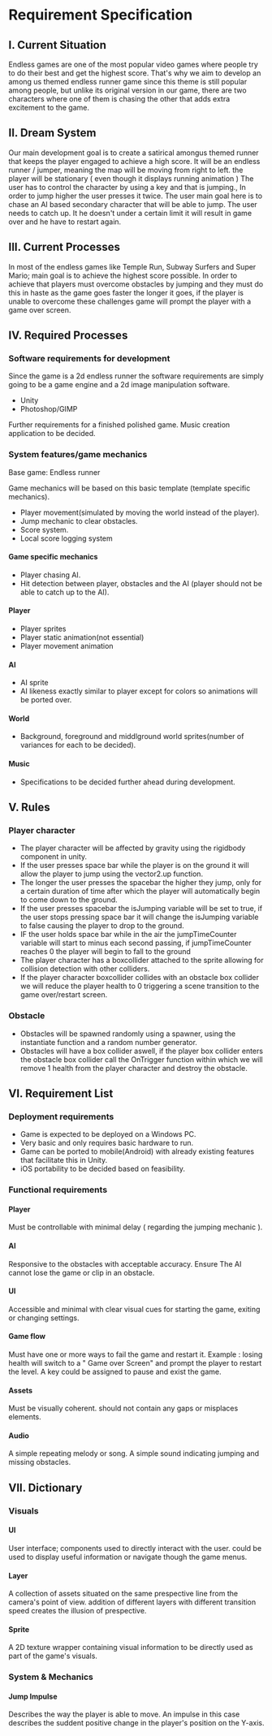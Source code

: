 # Requirement Specification

## I. Current Situation

Endless games are one of the most popular video games where people try to do their best and get the highest score. That's why we aim to develop an among us themed endless runner game since this theme is still popular among people, but unlike its original version in our game, there are two characters where one of them is chasing the other that adds extra excitement to the game.

## II. Dream System

Our main development goal is to create a satirical amongus themed runner that keeps the player engaged to achieve a high score. It will be an endless runner / jumper, meaning the map will be moving from right to left. the player will be stationary ( even though it displays running animation ) The user has to control the character by using a key and that is jumping., In order to jump higher the user presses it twice. The user main goal here is to chase an AI based secondary character that will be able to jump. The user needs to catch up. It he doesn't under a certain limit it will result in game over and he have to restart again.

## III. Current Processes

In most of the endless games like Temple Run, Subway Surfers and Super Mario; main goal is to achieve the highest score possible. In order to achieve that players must overcome obstacles by jumping and they must do this in haste as the game goes faster the longer it goes, if the player is unable to overcome these challenges game will prompt the player with a game over screen.

## IV. Required Processes

### Software requirements for development

Since the game is a 2d endless runner the software requirements are simply going to be a game engine and a 2d image manipulation software.

- Unity
- Photoshop/GIMP

Further requirements for a finished polished game.
Music creation application to be decided.

### System features/game mechanics

Base game: Endless runner

Game mechanics will be based on this basic template (template specific mechanics).

- Player movement(simulated by moving the world instead of the player).
- Jump mechanic to clear obstacles.
- Score system.
- Local score logging system

#### Game specific mechanics

- Player chasing AI.
- Hit detection between player, obstacles and the AI (player should not be able to catch up to the AI).

#### Player

- Player sprites
- Player static animation(not essential)
- Player movement animation

#### AI

- AI sprite
- AI likeness exactly similar to player except for colors so animations will be ported over.

#### World

- Background, foreground and middlground world sprites(number of variances for each to be decided).

#### Music

- Specifications to be decided further ahead during development.

## V. Rules

### Player character

- The player character will be affected by gravity using the rigidbody component in unity.
- If the user presses space bar while the player is on the ground it will allow the player to jump using the vector2.up function.
- The longer the user presses the spacebar the higher they jump, only for a certain duration of time after which the player will automatically begin to come down to the ground.
- If the user presses spacebar the isJumping variable will be set to true, if the user stops pressing space bar it will change the isJumping variable to false causing the player to drop to the ground.
- IF the user holds space bar while in the air the jumpTimeCounter variable will start to minus each second passing, if jumpTimeCounter reaches 0 the player will begin to fall to the ground
- The player character has a boxcollider attached to the sprite allowing for collision detection with other colliders.
- If the player character boxcollider collides with an obstacle box collider we will reduce the player health to 0 triggering a scene transition to the game over/restart screen.

### Obstacle

- Obstacles will be spawned randomly using a spawner, using the instantiate function and a random number generator.
- Obstacles will have a box collider aswell, if the player box collider enters the obstacle box collider call the OnTrigger function within which we will remove 1 health from the player character and destroy the obstacle.

## VI. Requirement List

### Deployment requirements

- Game is expected to be deployed on a Windows PC.
- Very basic and only requires basic hardware to run.
- Game can be ported to mobile(Android) with already existing features that facilitate this in Unity.
- iOS portability to be decided based on feasibility.

### Functional requirements

#### Player

Must be controllable with minimal delay ( regarding the jumping mechanic ).

#### AI

Responsive to the obstacles with acceptable accuracy. Ensure The AI cannot lose the game or clip in an obstacle.

#### UI

Accessible and minimal with clear visual cues for starting the game, exiting or changing settings.

#### Game flow

Must have one or more ways to fail the game and restart it. Example : losing health will switch to a " Game over Screen" and prompt the player to restart the level. A key could be assigned to pause and exist the game.

#### Assets

Must be visually coherent. should not contain any gaps or misplaces elements.

#### Audio

A simple repeating melody or song. A simple sound indicating jumping and missing obstacles.

## VII. Dictionary

### Visuals

#### UI

User interface; components used to directly interact with the user. could be used to display useful information or navigate though the game menus.

#### Layer

A collection of assets situated on the same prespective line from the camera's point of view. addition of different layers with different transition speed creates the illusion of prespective.

#### Sprite

A 2D texture wrapper containing visual information to be directly used as part of the game's visuals.

### System & Mechanics

#### Jump Impulse

Describes the way the player is able to move. An impulse in this case describes the suddent positive change in the player's position on the Y-axis.
